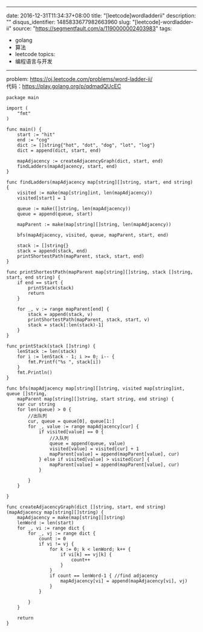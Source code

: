 
---
date: 2016-12-31T11:34:37+08:00
title: "[leetcode]wordladderii"
description: ""
disqus_identifier: 1485833677982663960
slug: "[leetcode]-wordladder-ii"
source: "https://segmentfault.com/a/1190000002403983"
tags: 
- golang 
- 算法 
- leetcode 
topics:
- 编程语言与开发
---

problem: <https://oj.leetcode.com/problems/word-ladder-ii/>\
代码：<https://play.golang.org/p/qdmadQUcEC>

    package main

    import (
        "fmt"
    )

    func main() {
        start := "hit"
        end := "cog"
        dict := []string{"hot", "dot", "dog", "lot", "log"}
        dict = append(dict, start, end)

        mapAdjacency := createAdjacencyGraph(dict, start, end)
        findLadders(mapAdjacency, start, end)
    }

    func findLadders(mapAdjacency map[string][]string, start, end string) {
        visited := make(map[string]int, len(mapAdjacency))
        visited[start] = 1

        queue := make([]string, len(mapAdjacency))
        queue = append(queue, start)

        mapParent := make(map[string][]string, len(mapAdjacency))

        bfs(mapAdjacency, visited, queue, mapParent, start, end)

        stack := []string{}
        stack = append(stack, end)
        printShortestPath(mapParent, stack, start, end)
    }

    func printShortestPath(mapParent map[string][]string, stack []string, start, end string) {
        if end == start {
            printStack(stack)
            return
        }

        for _, v := range mapParent[end] {
            stack = append(stack, v)
            printShortestPath(mapParent, stack, start, v)
            stack = stack[:len(stack)-1]
        }
    }

    func printStack(stack []string) {
        lenStack := len(stack)
        for i := lenStack - 1; i >= 0; i-- {
            fmt.Printf("%s ", stack[i])
        }
        fmt.Println()
    }

    func bfs(mapAdjacency map[string][]string, visited map[string]int, queue []string,
        mapParent map[string][]string, start string, end string) {
        var cur string
        for len(queue) > 0 {
            //出队列
            cur, queue = queue[0], queue[1:]
            for _, value := range mapAdjacency[cur] {
                if visited[value] == 0 {
                    //入队列
                    queue = append(queue, value)
                    visited[value] = visited[cur] + 1
                    mapParent[value] = append(mapParent[value], cur)
                } else if visited[value] > visited[cur] {
                    mapParent[value] = append(mapParent[value], cur)
                }

            }
        }

    }

    func createAdjacencyGraph(dict []string, start, end string) (mapAdjacency map[string][]string) {
        mapAdjacency = make(map[string][]string)
        lenWord := len(start)
        for _, vi := range dict {
            for _, vj := range dict {
                count := 0
                if vi != vj {
                    for k := 0; k < lenWord; k++ {
                        if vi[k] == vj[k] {
                            count++
                        }
                    }
                    if count == lenWord-1 { //find adjacency
                        mapAdjacency[vi] = append(mapAdjacency[vi], vj)
                    }
                }

            }
        }

        return
    }


